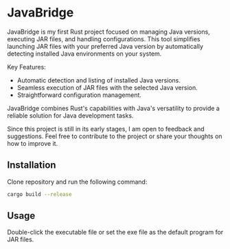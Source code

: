 # JavaBridge

JavaBridge is my first Rust project focused on managing Java versions, executing JAR files, and handling configurations. This tool simplifies launching JAR files with your preferred Java version by automatically detecting installed Java environments on your system.

Key Features:

- Automatic detection and listing of installed Java versions.
- Seamless execution of JAR files with the selected Java version.
- Straightforward configuration management.

JavaBridge combines Rust's capabilities with Java's versatility to provide a reliable solution for Java development tasks.

Since this project is still in its early stages, I am open to feedback and suggestions. Feel free to contribute to the project or share your thoughts on how to improve it.

## Installation
Clone repository and run the following command:
```bash
cargo build --release
```

## Usage
Double-click the executable file or set the exe file as the default program for JAR files.